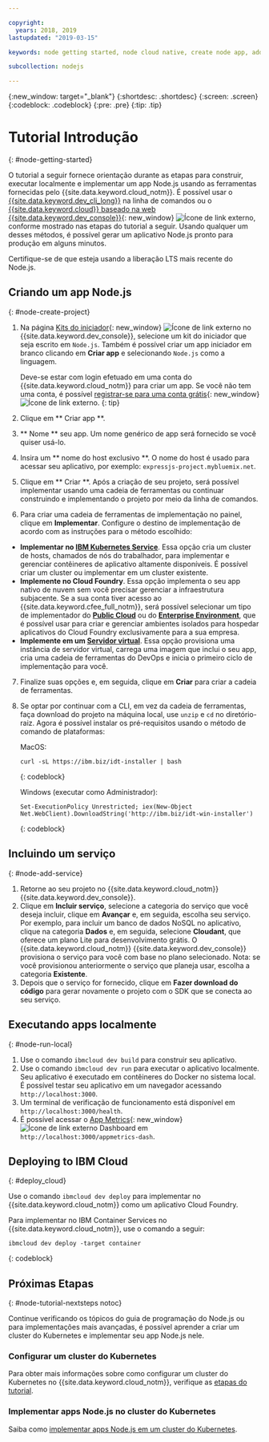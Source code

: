 ```yaml
---

copyright:
  years: 2018, 2019
lastupdated: "2019-03-15"

keywords: node getting started, node cloud native, create node app, add node service, node programming guide, node guide

subcollection: nodejs

---
```


{:new_window: target="_blank"}
{:shortdesc: .shortdesc}
{:screen: .screen}
{:codeblock: .codeblock}
{:pre: .pre}
{:tip: .tip}

# Tutorial Introdução
{: #node-getting-started}

O tutorial a seguir fornece orientação durante as etapas para construir, executar localmente e implementar um app Node.js usando as ferramentas fornecidas pelo {{site.data.keyword.cloud_notm}}. É possível usar o [{{site.data.keyword.dev_cli_long}}](/docs/cli?topic=cloud-cli-ibmcloud-cli#ibmcloud-cli) na linha de comandos ou o [{{site.data.keyword.cloud}} baseado na web {{site.data.keyword.dev_console}}](https://cloud.ibm.com/developer/appservice/dashboard){: new_window} ![Ícone de link externo](../icons/launch-glyph.svg "Ícone de link externo"), conforme mostrado nas etapas do tutorial a seguir. Usando qualquer um desses métodos, é possível gerar um aplicativo Node.js pronto para produção em alguns minutos.

Certifique-se de que esteja usando a liberação LTS mais recente do Node.js.

## Criando um app Node.js
{: #node-create-project}

1. Na página [Kits do iniciador](https://cloud.ibm.com/developer/appservice/starter-kits){: new_window} ![Ícone de link externo](../icons/launch-glyph.svg "Ícone de link externo") no {{site.data.keyword.dev_console}}, selecione um kit do iniciador que seja escrito em `Node.js`. Também é possível criar um app iniciador em branco clicando em **Criar app** e selecionando `Node.js` como a linguagem.

    Deve-se estar com login efetuado em uma conta do {{site.data.keyword.cloud_notm}} para criar um app. Se você não tem uma conta, é possível [registrar-se para uma conta grátis](https://cloud.ibm.com/registration){: new_window} ![Ícone de link externo](../icons/launch-glyph.svg "Ícone de link externo").
    {: tip}

2. Clique em  ** Criar app **.
3. ** Nome **  seu app. Um nome genérico de app será fornecido se você quiser usá-lo.
4. Insira um  ** nome do host exclusivo **. O nome do host é usado para acessar seu aplicativo, por exemplo: `expressjs-project.mybluemix.net`.
5. Clique em  ** Criar **. Após a criação de seu projeto, será possível implementar usando uma cadeia de ferramentas ou continuar construindo e implementando o projeto por meio da linha de comandos.
6. Para criar uma cadeia de ferramentas de implementação no painel, clique em **Implementar**. Configure o destino de implementação de acordo com as instruções para o método escolhido:
  * **Implementar no [IBM Kubernetes Service](/docs/apps/deploying?topic=creating-apps-containers-kube#containers)**. Essa opção cria um cluster de hosts, chamados de nós do trabalhador, para implementar e gerenciar contêineres de aplicativo altamente disponíveis. É possível criar um cluster ou implementar em um cluster existente.
  * **Implemente no Cloud Foundry**. Essa opção implementa o seu app nativo de nuvem sem você precisar gerenciar a infraestrutura subjacente. Se a sua conta tiver acesso ao {{site.data.keyword.cfee_full_notm}}, será possível selecionar um tipo de implementador do **[Public Cloud](/docs/cloud-foundry-public?topic=cloud-foundry-public-about-cf#about-cf)** ou do **[Enterprise Environment](/docs/cloud-foundry-public?topic=cloud-foundry-public-cfee#cfee)**, que é possível usar para criar e gerenciar ambientes isolados para hospedar aplicativos do Cloud Foundry exclusivamente para a sua empresa.
  * **Implemente em um [Servidor virtual](/docs/apps?topic=creating-apps-vsi-deploy#vsi-deploy)**. Essa opção provisiona uma instância de servidor virtual, carrega uma imagem que inclui o seu app, cria uma cadeia de ferramentas do DevOps e inicia o primeiro ciclo de implementação para você.

7. Finalize suas opções e, em seguida, clique em **Criar** para criar a cadeia de ferramentas.

8. Se optar por continuar com a CLI, em vez da cadeia de ferramentas, faça download do projeto na máquina local, use `unzip` e `cd` no diretório-raiz. Agora é possível instalar os pré-requisitos usando o método de comando de plataformas:

    MacOS:
    ```
    curl -sL https://ibm.biz/idt-installer | bash
    ```
    {: codeblock}

    Windows (executar como Administrador):
    ```
    Set-ExecutionPolicy Unrestricted; iex(New-Object Net.WebClient).DownloadString('http://ibm.biz/idt-win-installer')
    ```
    {: codeblock}

## Incluindo um serviço
{: #node-add-service}

1. Retorne ao seu projeto no  {{site.data.keyword.cloud_notm}}  {{site.data.keyword.dev_console}}.
2. Clique em **Incluir serviço**, selecione a categoria do serviço que você deseja incluir, clique em **Avançar** e, em seguida, escolha seu serviço. Por exemplo, para incluir um banco de dados NoSQL no aplicativo, clique na categoria **Dados** e, em seguida, selecione **Cloudant**, que oferece um plano Lite para desenvolvimento grátis. O {{site.data.keyword.cloud_notm}} {{site.data.keyword.dev_console}} provisiona o serviço para você com base no plano selecionado.
Nota: se você provisionou anteriormente o serviço que planeja usar, escolha a categoria **Existente**.
3. Depois que o serviço for fornecido, clique em **Fazer download do código** para gerar novamente o projeto com o SDK que se conecta ao seu serviço.

<!--
<video of creating a project and adding a service>
-->

## Executando apps localmente
{: #node-run-local}

1. Use o comando `ibmcloud dev build` para construir seu aplicativo.
2. Use o comando `ibmcloud dev run` para executar o aplicativo localmente. Seu aplicativo é executado em contêineres do Docker no sistema local. É possível testar seu aplicativo em um navegador acessando `http://localhost:3000`.
3. Um terminal de verificação de funcionamento está disponível em `http://localhost:3000/health`.
4. É possível acessar o [App Metrics](https://developer.ibm.com/node/monitoring-post-mortem/application-metrics-node-js/){: new_window} ![Ícone de link externo](../icons/launch-glyph.svg "Ícone de link externo") Dashboard em `http://localhost:3000/appmetrics-dash`.

<!--
<video>
-->

## Deploying to IBM Cloud
{: #deploy_cloud}

Use o comando `ibmcloud dev deploy` para implementar no {{site.data.keyword.cloud_notm}} como um aplicativo Cloud Foundry. 

Para implementar no IBM Container Services no {{site.data.keyword.cloud_notm}}, use o comando a seguir:
```
ibmcloud dev deploy -target container 
```
{: codeblock}

## Próximas Etapas
{: #node-tutorial-nextsteps notoc}

Continue verificando os tópicos do guia de programação do Node.js ou para implementações mais avançadas, é possível aprender a criar um cluster do Kubernetes e implementar seu app Node.js nele.

### Configurar um cluster do Kubernetes
Para obter mais informações sobre como configurar um cluster do Kubernetes no {{site.data.keyword.cloud_notm}}, verifique as [etapas do tutorial](/docs/containers?topic=containers-clusters#clusters).

### Implementar apps Node.js no cluster do Kubernetes
Saiba como [implementar apps Node.js em um cluster do Kubernetes](/docs/containers?topic=containers-cs_apps_tutorial#cs_apps_tutorial).
